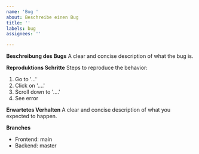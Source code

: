 ```yaml
---
name: 'Bug '
about: Beschreibe einen Bug
title: ''
labels: bug
assignees: ''

---
```


**Beschreibung des Bugs**
A clear and concise description of what the bug is.

**Reproduktions Schritte**
Steps to reproduce the behavior:
1. Go to '...'
2. Click on '....'
3. Scroll down to '....'
4. See error

**Erwartetes Verhalten**
A clear and concise description of what you expected to happen.

**Branches**
- Frontend: main
- Backend: master
